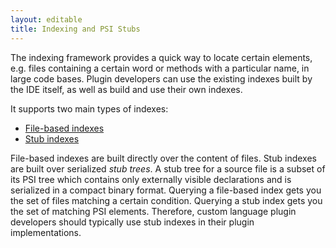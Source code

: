 ```yaml
---
layout: editable
title: Indexing and PSI Stubs
---
```



The indexing framework provides a quick way to locate certain elements, e.g. files containing a certain word or methods with a particular name, in large code bases.
Plugin developers can use the existing indexes built by the IDE itself, as well as build and use their own indexes.

It supports two main types of indexes:

*  [File-based indexes](basics/indexing_and_psi_stubs/file_based_indexes.html)
*  [Stub indexes](basics/indexing_and_psi_stubs/stub_indexes.html)

File-based indexes are built directly over the content of files.
Stub indexes are built over serialized *stub trees*.
A stub tree for a source file is a subset of its PSI tree which contains only externally visible declarations and is serialized in a compact binary format.
Querying a file-based index gets you the set of files matching a certain condition.
Querying a stub index gets you the set of matching PSI elements.
Therefore, custom language plugin developers should typically use stub indexes in their plugin implementations.